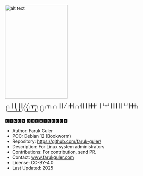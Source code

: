 <img src="https://cdn.britannica.com/99/124299-050-4B4D509F/Linus-Torvalds-2012.jpg" alt="alt text" width="200" height="300">

╭╮
┃┃
┃┃╱╱╭┳━╮╭╮╭┳╮╭╮
┃┃╱╭╋┫╭╮┫┃┃┣╋╋╯
┃╰━╯┃┃┃┃┃╰╯┣╋╋╮
╰━━━┻┻╯╰┻━━┻╯╰╯


🅻🅸🅽🆄🆇 🅲🅷🅴🅰🆃🆂🅷🅴🅴🆃
- Author: Faruk Guler
- POC: Debian 12 (Bookworm)
- Repository: https://github.com/faruk-guler/
- Description: For Linux system administrators
- Contributions: For contribution, send PR.
- Contact: www.farukguler.com
- License: CC-BY-4.0
- Last Updated: 2025
